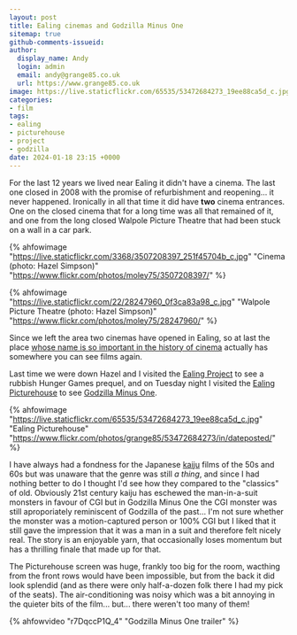 ```yaml
---
layout: post
title: Ealing cinemas and Godzilla Minus One
sitemap: true
github-comments-issueid:
author:
  display_name: Andy
  login: admin
  email: andy@grange85.co.uk
  url: https://www.grange85.co.uk
image: https://live.staticflickr.com/65535/53472684273_19ee88ca5d_c.jpg
categories:
- film
tags:
- ealing
- picturehouse
- project
- godzilla
date: 2024-01-18 23:15 +0000
---
```

For the last 12 years we lived near Ealing it didn't have a cinema. The last one closed in 2008 with the promise of refurbishment and reopening... it never happened. Ironically in all that time it did have **two** cinema entrances. One on the closed cinema that for a long time was all that remained of it, and one from the long closed Walpole Picture Theatre that had been stuck on a wall in a car park.

{% ahfowimage "https://live.staticflickr.com/3368/3507208397_251f45704b_c.jpg" "Cinema (photo: Hazel Simpson)" "https://www.flickr.com/photos/moley75/3507208397/" %}

{% ahfowimage "https://live.staticflickr.com/22/28247960_0f3ca83a98_c.jpg" "Walpole Picture Theatre (photo: Hazel Simpson)" "https://www.flickr.com/photos/moley75/28247960/" %}


Since we left the area two cinemas have opened in Ealing, so at last the place [whose name is so important in the history of cinema](https://en.wikipedia.org/wiki/Ealing_Studios) actually has somewhere you can see films again.

Last time we were down Hazel and I visited the [Ealing Project](https://www.ealingproject.co.uk/) to see a rubbish Hunger Games prequel, and on Tuesday night I visited the [Ealing Picturehouse](https://www.picturehouses.com/cinema/ealing-picturehouse) to see [Godzilla Minus One](https://en.wikipedia.org/wiki/Godzilla_Minus_One).

{% ahfowimage "https://live.staticflickr.com/65535/53472684273_19ee88ca5d_c.jpg" "Ealing Picturehouse" "https://www.flickr.com/photos/grange85/53472684273/in/dateposted/" %}

I have always had a fondness for the Japanese [kaiju](https://en.wikipedia.org/wiki/Kaiju) films of the 50s and 60s but was unaware that the genre was still _a thing_, and since I had nothing better to do I thought I'd see how they compared to the "classics" of old. Obviously 21st century kaiju has eschewed the man-in-a-suit monsters in favour of CGI but in Godzilla Minus One the CGI monster was still aproporiately reminiscent of Godzilla of the past... I'm not sure whether the monster was a motion-captured person or 100% CGI but I liked that it still gave the impression that it was a man in a suit and therefore felt nicely real. The story is an enjoyable yarn, that occasionally loses momentum but has a thrilling finale that made up for that.

The Picturehouse screen was huge, frankly too big for the room, wacthing from the front rows would have been impossible, but from the back it did look splendid (and as there were only half-a-dozen folk there I had my pick of the seats). The air-conditioning was noisy which was a bit annoying in the quieter bits of the film... but... there weren't too many of them!

{% ahfowvideo "r7DqccP1Q_4" "Godzilla Minus One trailer" %}


